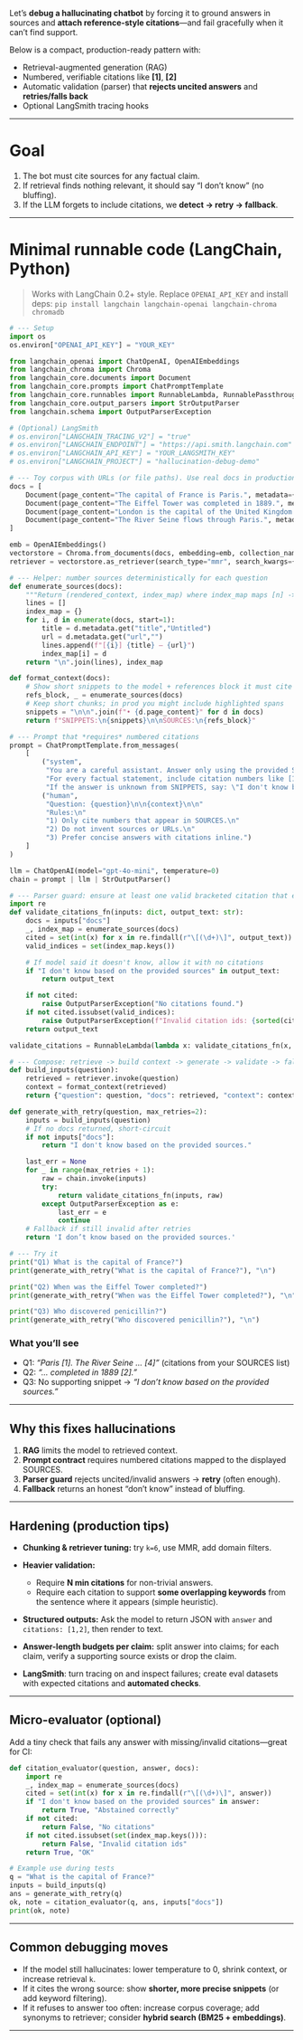 Let’s **debug a hallucinating chatbot** by forcing it to ground answers in sources and **attach reference-style citations**—and fail gracefully when it can’t find support.

Below is a compact, production-ready pattern with:

* Retrieval-augmented generation (RAG)
* Numbered, verifiable citations like **\[1]**, **\[2]**
* Automatic validation (parser) that **rejects uncited answers** and **retries/falls back**
* Optional LangSmith tracing hooks

---

# Goal

1. The bot must cite sources for any factual claim.
2. If retrieval finds nothing relevant, it should say “I don’t know” (no bluffing).
3. If the LLM forgets to include citations, we **detect → retry → fallback**.

---

# Minimal runnable code (LangChain, Python)

> Works with LangChain 0.2+ style. Replace `OPENAI_API_KEY` and install deps:
> `pip install langchain langchain-openai langchain-chroma chromadb`

```python
# --- Setup
import os
os.environ["OPENAI_API_KEY"] = "YOUR_KEY"

from langchain_openai import ChatOpenAI, OpenAIEmbeddings
from langchain_chroma import Chroma
from langchain_core.documents import Document
from langchain_core.prompts import ChatPromptTemplate
from langchain_core.runnables import RunnableLambda, RunnablePassthrough
from langchain_core.output_parsers import StrOutputParser
from langchain.schema import OutputParserException

# (Optional) LangSmith
# os.environ["LANGCHAIN_TRACING_V2"] = "true"
# os.environ["LANGCHAIN_ENDPOINT"] = "https://api.smith.langchain.com"
# os.environ["LANGCHAIN_API_KEY"] = "YOUR_LANGSMITH_KEY"
# os.environ["LANGCHAIN_PROJECT"] = "hallucination-debug-demo"

# --- Toy corpus with URLs (or file paths). Use real docs in production.
docs = [
    Document(page_content="The capital of France is Paris.", metadata={"title":"CIA World Factbook: France","url":"https://www.cia.gov/the-world-factbook/countries/france/"}),
    Document(page_content="The Eiffel Tower was completed in 1889.", metadata={"title":"Official Eiffel Tower Site","url":"https://www.toureiffel.paris/en"}),
    Document(page_content="London is the capital of the United Kingdom.", metadata={"title":"UK Parliament","url":"https://www.parliament.uk/about/"}),
    Document(page_content="The River Seine flows through Paris.", metadata={"title":"Encyclopaedia Britannica: Seine","url":"https://www.britannica.com/place/Seine-River-Europe"})
]

emb = OpenAIEmbeddings()
vectorstore = Chroma.from_documents(docs, embedding=emb, collection_name="demo-citations")
retriever = vectorstore.as_retriever(search_type="mmr", search_kwargs={"k": 4, "fetch_k": 8})

# --- Helper: number sources deterministically for each question
def enumerate_sources(docs):
    """Return (rendered_context, index_map) where index_map maps [n] -> doc metadata."""
    lines = []
    index_map = {}
    for i, d in enumerate(docs, start=1):
        title = d.metadata.get("title","Untitled")
        url = d.metadata.get("url","")
        lines.append(f"[{i}] {title} — {url}")
        index_map[i] = d
    return "\n".join(lines), index_map

def format_context(docs):
    # Show short snippets to the model + references block it must cite
    refs_block, _ = enumerate_sources(docs)
    # Keep short chunks; in prod you might include highlighted spans
    snippets = "\n\n".join(f"• {d.page_content}" for d in docs)
    return f"SNIPPETS:\n{snippets}\n\nSOURCES:\n{refs_block}"

# --- Prompt that *requires* numbered citations
prompt = ChatPromptTemplate.from_messages(
    [
        ("system",
         "You are a careful assistant. Answer only using the provided SNIPPETS.\n"
         "For every factual statement, include citation numbers like [1], [2] tied to SOURCES below.\n"
         "If the answer is unknown from SNIPPETS, say: \"I don't know based on the provided sources.\""),
        ("human",
         "Question: {question}\n\n{context}\n\n"
         "Rules:\n"
         "1) Only cite numbers that appear in SOURCES.\n"
         "2) Do not invent sources or URLs.\n"
         "3) Prefer concise answers with citations inline.")
    ]
)

llm = ChatOpenAI(model="gpt-4o-mini", temperature=0)
chain = prompt | llm | StrOutputParser()

# --- Parser guard: ensure at least one valid bracketed citation that exists in SOURCES
import re
def validate_citations_fn(inputs: dict, output_text: str):
    docs = inputs["docs"]
    _, index_map = enumerate_sources(docs)
    cited = set(int(x) for x in re.findall(r"\[(\d+)\]", output_text))
    valid_indices = set(index_map.keys())

    # If model said it doesn't know, allow it with no citations
    if "I don't know based on the provided sources" in output_text:
        return output_text

    if not cited:
        raise OutputParserException("No citations found.")
    if not cited.issubset(valid_indices):
        raise OutputParserException(f"Invalid citation ids: {sorted(cited - valid_indices)}")
    return output_text

validate_citations = RunnableLambda(lambda x: validate_citations_fn(x, x["raw"]))

# --- Compose: retrieve -> build context -> generate -> validate -> fallback
def build_inputs(question):
    retrieved = retriever.invoke(question)
    context = format_context(retrieved)
    return {"question": question, "docs": retrieved, "context": context}

def generate_with_retry(question, max_retries=2):
    inputs = build_inputs(question)
    # If no docs returned, short-circuit
    if not inputs["docs"]:
        return "I don't know based on the provided sources."

    last_err = None
    for _ in range(max_retries + 1):
        raw = chain.invoke(inputs)
        try:
            return validate_citations_fn(inputs, raw)
        except OutputParserException as e:
            last_err = e
            continue
    # Fallback if still invalid after retries
    return 'I don’t know based on the provided sources.'

# --- Try it
print("Q1) What is the capital of France?")
print(generate_with_retry("What is the capital of France?"), "\n")

print("Q2) When was the Eiffel Tower completed?")
print(generate_with_retry("When was the Eiffel Tower completed?"), "\n")

print("Q3) Who discovered penicillin?")
print(generate_with_retry("Who discovered penicillin?"), "\n")
```

### What you’ll see

* Q1: *“Paris \[1]. The River Seine … \[4]”* (citations from your SOURCES list)
* Q2: *“… completed in 1889 \[2].”*
* Q3: No supporting snippet → *“I don’t know based on the provided sources.”*

---

## Why this fixes hallucinations

1. **RAG** limits the model to retrieved context.
2. **Prompt contract** requires numbered citations mapped to the displayed SOURCES.
3. **Parser guard** rejects uncited/invalid answers → **retry** (often enough).
4. **Fallback** returns an honest “don’t know” instead of bluffing.

---

## Hardening (production tips)

* **Chunking & retriever tuning:** try `k=6`, use MMR, add domain filters.
* **Heavier validation:**

  * Require **N min citations** for non-trivial answers.
  * Require each citation to support **some overlapping keywords** from the sentence where it appears (simple heuristic).
* **Structured outputs:** Ask the model to return JSON with `answer` and `citations: [1,2]`, then render to text.
* **Answer-length budgets per claim:** split answer into claims; for each claim, verify a supporting source exists or drop the claim.
* **LangSmith**: turn tracing on and inspect failures; create eval datasets with expected citations and **automated checks**.

---

## Micro-evaluator (optional)

Add a tiny check that fails any answer with missing/invalid citations—great for CI:

```python
def citation_evaluator(question, answer, docs):
    import re
    _, index_map = enumerate_sources(docs)
    cited = set(int(x) for x in re.findall(r"\[(\d+)\]", answer))
    if "I don't know based on the provided sources" in answer:
        return True, "Abstained correctly"
    if not cited:
        return False, "No citations"
    if not cited.issubset(set(index_map.keys())):
        return False, "Invalid citation ids"
    return True, "OK"

# Example use during tests
q = "What is the capital of France?"
inputs = build_inputs(q)
ans = generate_with_retry(q)
ok, note = citation_evaluator(q, ans, inputs["docs"])
print(ok, note)
```

---

## Common debugging moves

* If the model still hallucinates: lower temperature to 0, shrink context, or increase retrieval `k`.
* If it cites the wrong source: show **shorter, more precise snippets** (or add keyword filtering).
* If it refuses to answer too often: increase corpus coverage; add synonyms to retriever; consider **hybrid search (BM25 + embeddings)**.

---

